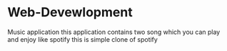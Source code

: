 # Web-Devewlopment
Music application
this application contains two song which you can play and enjoy like spotify
this is simple clone of spotify
